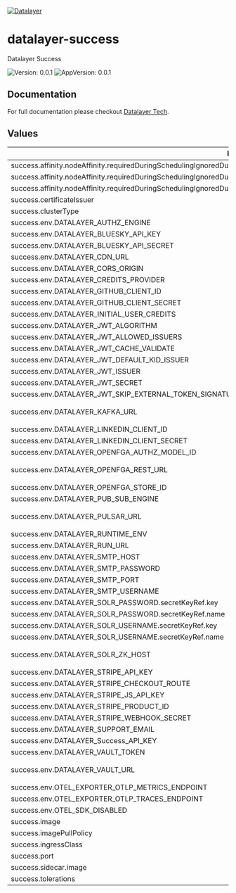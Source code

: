 [![Datalayer](https://assets.datalayer.tech/datalayer-25.svg)](https://datalayer.io)

# datalayer-success

Datalayer Success

![Version: 0.0.1](https://img.shields.io/badge/Version-0.0.1-informational?style=flat-square) ![AppVersion: 0.0.1](https://img.shields.io/badge/AppVersion-0.0.1-informational?style=flat-square)

## Documentation

For full documentation please checkout [Datalayer Tech](https://datalayer.tech).

## Values

| Key | Type | Default | Description |
|-----|------|---------|-------------|
| success.affinity.nodeAffinity.requiredDuringSchedulingIgnoredDuringExecution.nodeSelectorTerms[0].matchExpressions[0].key | string | `"role.datalayer.io/api"` |  |
| success.affinity.nodeAffinity.requiredDuringSchedulingIgnoredDuringExecution.nodeSelectorTerms[0].matchExpressions[0].operator | string | `"In"` |  |
| success.affinity.nodeAffinity.requiredDuringSchedulingIgnoredDuringExecution.nodeSelectorTerms[0].matchExpressions[0].values[0] | string | `"true"` |  |
| success.certificateIssuer | string | `"letsencrypt"` |  |
| success.clusterType | string | `"any"` |  |
| success.env.DATALAYER_AUTHZ_ENGINE | string | `"openfga"` |  |
| success.env.DATALAYER_BLUESKY_API_KEY | string | `""` |  |
| success.env.DATALAYER_BLUESKY_API_SECRET | string | `""` |  |
| success.env.DATALAYER_CDN_URL | string | `""` |  |
| success.env.DATALAYER_CORS_ORIGIN | string | `"*"` |  |
| success.env.DATALAYER_CREDITS_PROVIDER | string | `""` |  |
| success.env.DATALAYER_GITHUB_CLIENT_ID | string | `""` |  |
| success.env.DATALAYER_GITHUB_CLIENT_SECRET | string | `""` |  |
| success.env.DATALAYER_INITIAL_USER_CREDITS | string | `"500"` |  |
| success.env.DATALAYER_JWT_ALGORITHM | string | `""` |  |
| success.env.DATALAYER_JWT_ALLOWED_ISSUERS | string | `""` |  |
| success.env.DATALAYER_JWT_CACHE_VALIDATE | string | `"true"` |  |
| success.env.DATALAYER_JWT_DEFAULT_KID_ISSUER | string | `""` |  |
| success.env.DATALAYER_JWT_ISSUER | string | `"https://id.datalayer.run"` |  |
| success.env.DATALAYER_JWT_SECRET | string | `""` |  |
| success.env.DATALAYER_JWT_SKIP_EXTERNAL_TOKEN_SIGNATURE_VERIFICATION | string | `"false"` |  |
| success.env.DATALAYER_KAFKA_URL | string | `"datalayer-kafka-kafka-bootstrap.datalayer-kafka.svc.cluster.local:9092"` |  |
| success.env.DATALAYER_LINKEDIN_CLIENT_ID | string | `""` |  |
| success.env.DATALAYER_LINKEDIN_CLIENT_SECRET | string | `""` |  |
| success.env.DATALAYER_OPENFGA_AUTHZ_MODEL_ID | string | `""` |  |
| success.env.DATALAYER_OPENFGA_REST_URL | string | `"http://datalayer-openfga.datalayer-openfga.svc.cluster.local:8080"` |  |
| success.env.DATALAYER_OPENFGA_STORE_ID | string | `""` |  |
| success.env.DATALAYER_PUB_SUB_ENGINE | string | `"pulsar"` |  |
| success.env.DATALAYER_PULSAR_URL | string | `"pulsar://datalayer-pulsar-broker.datalayer-pulsar.svc.cluster.local:6650"` |  |
| success.env.DATALAYER_RUNTIME_ENV | string | `"prod"` |  |
| success.env.DATALAYER_RUN_URL | string | `""` |  |
| success.env.DATALAYER_SMTP_HOST | string | `""` |  |
| success.env.DATALAYER_SMTP_PASSWORD | string | `""` |  |
| success.env.DATALAYER_SMTP_PORT | string | `"0"` |  |
| success.env.DATALAYER_SMTP_USERNAME | string | `""` |  |
| success.env.DATALAYER_SOLR_PASSWORD.secretKeyRef.key | string | `"password"` |  |
| success.env.DATALAYER_SOLR_PASSWORD.secretKeyRef.name | string | `"solr-basic-auth"` |  |
| success.env.DATALAYER_SOLR_USERNAME.secretKeyRef.key | string | `"username"` |  |
| success.env.DATALAYER_SOLR_USERNAME.secretKeyRef.name | string | `"solr-basic-auth"` |  |
| success.env.DATALAYER_SOLR_ZK_HOST | string | `"solr-datalayer-solrcloud-zookeeper-headless.datalayer-solr.svc.cluster.local"` |  |
| success.env.DATALAYER_STRIPE_API_KEY | string | `""` |  |
| success.env.DATALAYER_STRIPE_CHECKOUT_ROUTE | string | `"checkout"` |  |
| success.env.DATALAYER_STRIPE_JS_API_KEY | string | `""` |  |
| success.env.DATALAYER_STRIPE_PRODUCT_ID | string | `""` |  |
| success.env.DATALAYER_STRIPE_WEBHOOK_SECRET | string | `""` |  |
| success.env.DATALAYER_SUPPORT_EMAIL | string | `""` |  |
| success.env.DATALAYER_Success_API_KEY | string | `""` |  |
| success.env.DATALAYER_VAULT_TOKEN | string | `""` |  |
| success.env.DATALAYER_VAULT_URL | string | `"http://datalayer-vault-internal.datalayer-vault.svc.cluster.local:8200"` |  |
| success.env.OTEL_EXPORTER_OTLP_METRICS_ENDPOINT | string | `""` |  |
| success.env.OTEL_EXPORTER_OTLP_TRACES_ENDPOINT | string | `""` |  |
| success.env.OTEL_SDK_DISABLED | string | `"false"` |  |
| success.image | string | `"datalayer/success:0.0.1"` |  |
| success.imagePullPolicy | string | `"Always"` |  |
| success.ingressClass | string | `"datalayer-traefik"` |  |
| success.port | int | `3300` |  |
| success.sidecar.image | string | `"datalayer/whoami:0.0.6"` |  |
| success.tolerations | object | `{}` |  |

